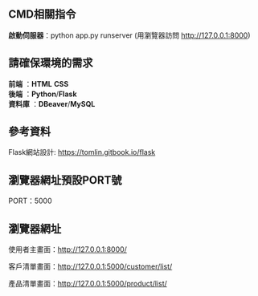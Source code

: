 ## CMD相關指令

**啟動伺服器**：python app.py runserver (用瀏覽器訪問 http://127.0.0.1:8000)

## 請確保環境的需求
**前端** ：**HTML** **CSS**  
**後端** ：**Python**/**Flask**  
**資料庫** ：**DBeaver**/**MySQL**


## 參考資料
Flask網站設計: <https://tomlin.gitbook.io/flask>



## 瀏覽器網址預設PORT號
PORT：5000


## 瀏覽器網址

使用者主畫面：http://127.0.0.1:8000/

客戶清單畫面：http://127.0.0.1:5000/customer/list/

產品清單畫面：http://127.0.0.1:5000/product/list/
